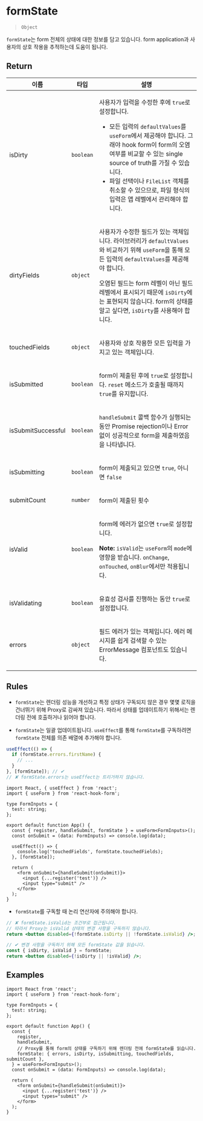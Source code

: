 # formState

> `Object`

`formState`는 form 전체의 상태에 대한 정보를 담고 있습니다. form application과 사용자의 상호 작용을 추적하는데 도움이 됩니다.

## Return

<table>
<thead>
<tr>
<th>이름</th>
<th>타입</th>
<th>설명</th>
</tr>
</thead>
<tbody>
<tr>
<td>isDirty</td>
<td>

`boolean`

</td>
<td>

사용자가 입력을 수정한 후에 `true`로 설정합니다.

- 모든 입력의 `defaultValues`를 `useForm`에서 제공해야 합니다. 그래야 hook form이 form의 오염 여부를 비교할 수 있는 single source of truth를 가질 수 있습니다.
- 파일 선택이나 `FileList` 객체를 취소할 수 있으므로, 파일 형식의 입력은 앱 레벨에서 관리해야 합니다.

</td>
</tr>
<tr>
<td>dirtyFields</td>
<td>

`object`

</td>
<td>

사용자가 수정한 필드가 있는 객체입니다. 라이브러리가 `defaultValues`와 비교하기 위해 `useForm`을 통해 모든 입력의 `defaultValues`를 제공해야 합니다.

오염된 필드는 form 레벨이 아닌 필드 레벨에서 표시되기 때문에 `isDirty`에는 표현되지 않습니다. form의 상태를 알고 싶다면, `isDirty`를 사용해야 합니다.

</td>
</tr>
<tr>
<td>touchedFields</td>
<td>

`object`

</td>
<td>

사용자와 상호 작용한 모든 입력을 가지고 있는 객체입니다.

</td>
</tr>
<tr>
<td>isSubmitted</td>
<td>

`boolean`

</td>
<td>

form이 제출된 후에 `true`로 설정합니다. `reset` 메소드가 호출될 때까지 `true`를 유지합니다.

</td>
</tr>
<tr>
<td>isSubmitSuccessful</td>
<td>

`boolean`

</td>
<td>

`handleSubmit` 콜백 함수가 실행되는 동안 Promise rejection이나 Error 없이 성공적으로 form을 제출하였음을 나타냅니다.

</td>
</tr>
<tr>
<td>isSubmitting</td>
<td>

`boolean`

</td>
<td>

form이 제출되고 있으면 `true`, 아니면 `false`

</td>
</tr>
<tr>
<td>submitCount</td>
<td>

`number`

</td>
<td>

form이 제출된 횟수

</td>
</tr>
<tr>
<td>isValid</td>
<td>

`boolean`

</td>
<td>

form에 에러가 없으면 `true`로 설정합니다.

**Note:** `isValid`는 `useForm`의 `mode`에 영향을 받습니다. `onChange`, `onTouched`, `onBlur`에서만 적용됩니다.

</td>
</tr>
<tr>
<td>isValidating</td>
<td>

`boolean`

</td>
<td>

유효성 검사를 진행하는 동안 `true`로 설정합니다.

</td>
</tr>
<tr>
<td>errors</td>
<td>

`object`

</td>
<td>

필드 에러가 있는 객체입니다. 에러 메시지를 쉽게 검색할 수 있는 ErrorMessage 컴포넌트도 있습니다.

</td>
</tr>
</tbody>
</table>

## Rules

- `formState`는 렌더링 성능을 개선하고 특정 상태가 구독되지 않은 경우 몇몇 로직을 건너뛰기 위해 Proxy로 감싸져 있습니다. 따라서 상태를 업데이트하기 위해서는 렌더링 전에 호출하거나 읽어야 합니다.

- `formState`는 일괄 업데이트됩니다. `useEffect`를 통해 `formState`를 구독하려면 `formState` 전체를 의존 배열에 추가해야 합니다.

```jsx
useEffect(() => {
  if (formState.errors.firstName) {
    // ...
  }
}, [formState]); // ✔︎
// ✘ formState.errors는 useEffect는 트리거하지 않습니다.
```

```tsx
import React, { useEffect } from 'react';
import { useForm } from 'react-hook-form';

type FormInputs = {
  test: string;
};

export default function App() {
  const { register, handleSubmit, formState } = useForm<FormInputs>();
  const onSubmit = (data: FormInputs) => console.log(data);

  useEffect(() => {
    console.log('touchedFields', formState.touchedFields);
  }, [formState]);

  return (
    <form onSubmit={handleSubmit(onSubmit)}>
      <input {...register('test')} />
      <input type="submit" />
    </form>
  );
}
```

- `formState`를 구독할 때 논리 연산자에 주의해야 합니다.

```jsx
// ✘ formState.isValid는 조건부로 접근됩니다.
// 따라서 Proxy는 isValid 상태의 변경 사항을 구독하지 않습니다.
return <button disabled={!formState.isDirty || !formState.isValid} />;

// ✔︎ 변경 사항을 구독하기 위해 모든 formState 값을 읽습니다.
const { isDirty, isValid } = formState;
return <button disabled={!isDirty || !isValid} />;
```

## Examples

```tsx
import React from 'react';
import { useForm } from 'react-hook-form';

type FormInputs = {
  test: string;
};

export default function App() {
  const {
    register,
    handleSubmit,
    // Proxy를 통해 form의 상태를 구독하기 위해 렌더링 전에 formState를 읽습니다.
    formState: { errors, isDirty, isSubmitting, touchedFields, submitCount },
  } = useForm<FormInputs>();
  const onSubmit = (data: FormInputs) => console.log(data);

  return (
    <form onSubmit={handleSubmit(onSubmit)}>
      <input {...register('test')} />
      <input types="submit" />
    </form>
  );
}
```
